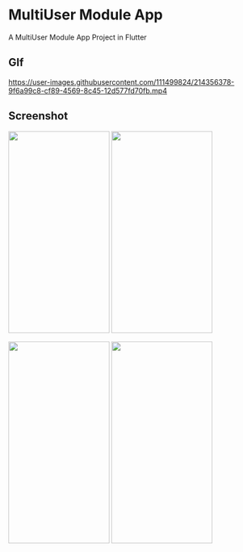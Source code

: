# MultiUser Module App

A MultiUser Module App Project in Flutter

## GIf

https://user-images.githubusercontent.com/111499824/214356378-9f6a99c8-cf89-4569-8c45-12d577fd70fb.mp4

## Screenshot

<img src="https://user-images.githubusercontent.com/111499824/214359242-617026a8-9994-49ad-928b-c4305af7f8ee.jpg" alt="" data-canonical-src="https://gyazo.com/eb5c5741b6a9a16c692170a41a49c858.png" width="200" height="400" />  <img src="https://user-images.githubusercontent.com/111499824/214359345-8e0e1112-b39b-493a-bc94-a51d6b4b1d5a.jpg" alt="" data-canonical-src="https://gyazo.com/eb5c5741b6a9a16c692170a41a49c858.png" width="200" height="400" />

<img src="https://user-images.githubusercontent.com/111499824/214359523-26757a46-669e-417e-b8be-73b8a84a7559.jpg" alt="" data-canonical-src="https://gyazo.com/eb5c5741b6a9a16c692170a41a49c858.png" width="200" height="400" />  <img src="https://user-images.githubusercontent.com/111499824/214359287-974bd21e-0453-46ab-8ef5-3ff1bf041613.jpg" alt="" data-canonical-src="https://gyazo.com/eb5c5741b6a9a16c692170a41a49c858.png" width="200" height="400" />


